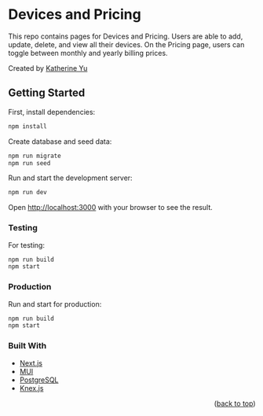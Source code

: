 # Devices and Pricing
This repo contains pages for Devices and Pricing. Users are able to add, update, delete, and view all their devices. On the Pricing page, users can toggle between monthly and yearly billing prices.

Created by <a href="https://github.com/chiakat">Katherine Yu</a>

## Getting Started

First, install dependencies:

```bash
npm install
```

Create database and seed data:

```bash
npm run migrate
npm run seed
```

Run and start the development server:

```bash
npm run dev
```

Open [http://localhost:3000](http://localhost:3000) with your browser to see the result.


### Testing

For testing:
```bash
npm run build
npm start
```

### Production

Run and start for production:

```bash
npm run build
npm start
```

### Built With

* [Next.js](https://nextjs.org/)
* [MUI](https://mui.com/)
* [PostgreSQL](https://www.postgresql.org/)
* [Knex.js](https://knexjs.org/)


<p align="right">(<a href="#top">back to top</a>)</p>